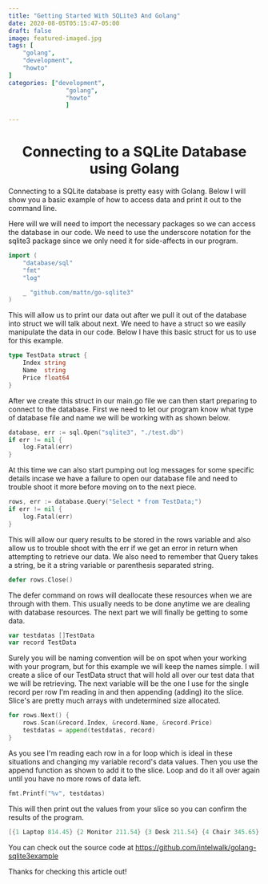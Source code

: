 ```yaml
---
title: "Getting Started With SQLite3 And Golang"
date: 2020-08-05T05:15:47-05:00
draft: false
image: featured-imaged.jpg
tags: [
	"golang",
	"development",
	"howto"
]
categories: ["development",
				"golang",
				"howto"
				]

---
```


# <center>Connecting to a SQLite Database using Golang</center>

Connecting to a SQLite database is pretty easy with Golang. Below I will show you a basic example of how to access data and print it out to the command line.

Here will we will need to import the necessary packages so we can access the database in our code. We need to use the underscore notation for the sqlite3 package since we only need it for side-affects in our program.

```go
import (
	"database/sql"
	"fmt"
	"log"

	_ "github.com/mattn/go-sqlite3"
)
```

This will allow us to print our data out after we pull it out of the database into struct we will talk about next. We need to have a struct so we easily manipulate the data in our code. Below I have this basic struct for us to use for this example.

```go
type TestData struct {
	Index string
	Name  string
	Price float64
}
```

After we create this struct in our main.go file we can then start preparing to connect to the database. First we need to let our program know what type of database file and name we will be working with as shown below.

```go
database, err := sql.Open("sqlite3", "./test.db")
if err != nil {
	log.Fatal(err)
}
```

At this time we can also start pumping out log messages for some specific details incase we have a failure to open our database file and need to trouble shoot it more before moving on to the next piece.

```go
rows, err := database.Query("Select * from TestData;")
if err != nil {
	log.Fatal(err)
}
```

This will allow our query results to be stored in the rows variable and also allow us to trouble shoot with the err if we get an error in return when attempting to retrieve our data. We also need to remember that Query takes a string, be it a string variable or parenthesis separated string.

```go
defer rows.Close()
```

The defer command on rows will deallocate these resources when we are through with them. This usually needs to be done anytime we are dealing with database resources. The next part we will finally be getting to some data.

```go
var testdatas []TestData
var record TestData
```

Surely you will be naming convention will be on spot when your working with your program, but for this example we will keep the names simple. I will create a slice of our TestData struct that will hold all over our test data that we will be retrieving. The next variable will be the one I use for the single record per row I'm reading in and then appending (adding) ito the slice. Slice's are pretty much arrays with undetermined size allocated.

```go
for rows.Next() {
	rows.Scan(&record.Index, &record.Name, &record.Price)
	testdatas = append(testdatas, record)
}
```

As you see I'm reading each row in a for loop which is ideal in these situations and changing my variable record's data values. Then you use the append function as shown to add it to the slice. Loop and do it all over again until you have no more rows of data left.

```go
fmt.Printf("%v", testdatas)

```

This will then print out the values from your slice so you can confirm the results of the program.

```go
[{1 Laptop 814.45} {2 Monitor 211.54} {3 Desk 211.54} {4 Chair 345.65} {5 Mouse 45.67}]
```

You can check out the source code at https://github.com/intelwalk/golang-sqlite3example

Thanks for checking this article out!

